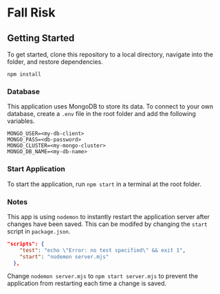 # Fall Risk

## Getting Started
To get started, clone this repository to a local directory, navigate into the folder, and restore dependencies.
``` npm
npm install
```

### Database
This application uses MongoDB to store its data. To connect to your own database, create a `.env` file in the root folder and add the following variables.
``` env
MONGO_USER=<my-db-client>
MONGO_PASS=<db-password>
MONGO_CLUSTER=<my-mongo-cluster>
MONGO_DB_NAME=<my-db-name>
```

### Start Application
To start the application, run `npm start` in a terminal at the root folder.

### Notes
This app is using `nodemon` to instantly restart the application server after changes have been saved. This can be modifed by changing the `start` script in `package.json`.

``` JSON
"scripts": {
    "test": "echo \"Error: no test specified\" && exit 1",
    "start": "nodemon server.mjs"
  },
```
Change `nodemon server.mjs` to `npm start server.mjs` to prevent the application from restarting each time a change is saved.
